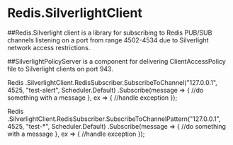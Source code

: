 Redis.SilverlightClient
=======================

##Redis.Silverlight client
  is a library for subscribing to Redis PUB/SUB channels listening on a port 
  from range 4502-4534 due to Silverlight network access restrictions.

##SilverlightPolicyServer 
  is a component for delivering ClientAccessPolicy file to Silverlight clients on port 943.

  Redis
    .SilverlightClient.RedisSubscriber.SubscribeToChannel("127.0.0.1", 4525, "test-alert", Scheduler.Default)
    .Subscribe(message =>
    {
      //do something with a message
    },
    ex =>
    {
      //handle exception
    });

  Redis
    .SilverlightClient.RedisSubscriber.SubscribeToChannelPattern("127.0.0.1", 4525, "test-*", Scheduler.Default)
    .Subscribe(message =>
    {
      //do something with a message
    },
    ex =>
    {
      //handle exception
    });
